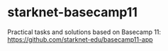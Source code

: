 # starknet-basecamp11
Practical tasks and solutions based on Basecamp 11: https://github.com/starknet-edu/basecamp11-app
